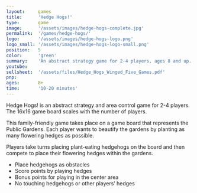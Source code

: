 ```yaml
---
layout:     games
title:      'Hedge Hogs!'
type:       game
image:      '/assets/images/hedge-hogs-complete.jpg'
permalink:  '/games/hedge-hogs/'
logo:       '/assets/images/hedge-hogs-logo.png'
logo_small: '/assets/images/hedge-hogs-logo-small.png'
position:   5
color:      'green'
summary:    'An abstract strategy game for 2-4 players, ages 8 and up.'
youtube:
sellsheet:  '/assets/files/Hedge_Hogs_Winged_Five_Games.pdf'
pnp:
ages:       8+
time:       '10-20 minutes'
---
```


Hedge Hogs! is an abstract strategy and area control game for 2-4 players. The 16x16 game board scales with the number of players.

This family-friendly game takes place on a game board that represents the Public Gardens. Each player wants to beautify the gardens by planting as many flowering hedges as possible.

Players take turns placing plant-eating hedgehogs on the board and then compete to place their flowering hedges within the gardens.

- Place hedgehogs as obstacles
- Score points by playing hedges
- Bonus points for playing in the center area
- No touching hedgehogs or other players’ hedges
